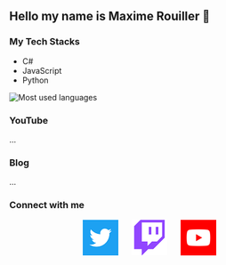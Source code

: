 ## Hello my name is Maxime Rouiller 👋

### My Tech Stacks

* C#
* JavaScript
* Python

![Most used languages](https://github-readme-stats.vercel.app/api/top-langs/?username=MaximRouiller&layout=compact)

### YouTube

<!--START_SECTION:youtube-feed-->
...
<!--END_SECTION:youtube-feed-->

### Blog

<!--START_SECTION:blog-feed-->
...
<!--END_SECTION:blog-feed-->

### Connect with me

<p align="center">
    <a href="https://twitter.com/MaximRouiller"><img alt="Twitter" src="./images/twitter.png"/></a>&nbsp;&nbsp;&nbsp;&nbsp;&nbsp;
<a href="https://twitch.tv/MaximeRouiller"><img alt="Twitch" src="./images/twitch.png"/></a>&nbsp;&nbsp;&nbsp;&nbsp;&nbsp;
<a href="https://youtube.com/c/MaximeRouiller"><img alt="YouTube" src="./images/youtube.png"/></a>
</p>

